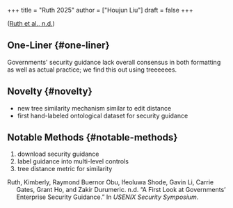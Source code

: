 +++
title = "Ruth 2025"
author = ["Houjun Liu"]
draft = false
+++

(<a href="#citeproc_bib_item_1">Ruth et al., n.d.</a>)


## One-Liner {#one-liner}

Governments' security guidance lack overall consensus in both formatting as well as actual practice; we find this out using treeeeees.


## Novelty {#novelty}

-   new tree similarity mechanism similar to edit distance
-   first hand-labeled ontological dataset for security guidance


## Notable Methods {#notable-methods}

1.  download security guidance
2.  label guidance into multi-level controls
3.  tree distance metric for similarity



<style>.csl-entry{text-indent: -1.5em; margin-left: 1.5em;}</style><div class="csl-bib-body">
  <div class="csl-entry"><a id="citeproc_bib_item_1"></a>Ruth, Kimberly, Raymond Buernor Obu, Ifeoluwa Shode, Gavin Li, Carrie Gates, Grant Ho, and Zakir Durumeric. n.d. “A First Look at Governments’ Enterprise Security Guidance.” In <i>USENIX Security Symposium</i>.</div>
</div>
